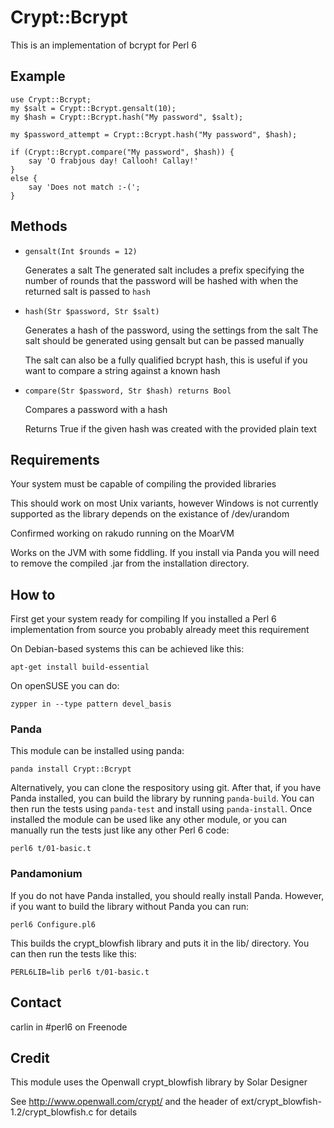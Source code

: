 # Crypt::Bcrypt #

This is an implementation of bcrypt for Perl 6

## Example ##

	use Crypt::Bcrypt;
	my $salt = Crypt::Bcrypt.gensalt(10);
	my $hash = Crypt::Bcrypt.hash("My password", $salt);
	
	my $password_attempt = Crypt::Bcrypt.hash("My password", $hash);

	if (Crypt::Bcrypt.compare("My password", $hash)) {
		say 'O frabjous day! Callooh! Callay!'
	}
	else {
		say 'Does not match :-(';
	}

## Methods ##

 - `gensalt(Int $rounds = 12)`

	Generates a salt
	The generated salt includes a prefix specifying the number of rounds
	that the password will be hashed with when the returned salt is 
	passed to `hash`

 - `hash(Str $password, Str $salt)`

	Generates a hash of the password, using the settings from the salt
	The salt should be generated using gensalt but can be passed manually

	The salt can also be a fully qualified bcrypt hash, this is useful
	if you want to compare a string against a known hash

 - `compare(Str $password, Str $hash) returns Bool`

	Compares a password with a hash

	Returns True if the given hash was created with the provided plain text

## Requirements ##

Your system must be capable of compiling the provided libraries

This should work on most Unix variants, however Windows is not currently
supported as the library depends on the existance of /dev/urandom

Confirmed working on rakudo running on the MoarVM

Works on the JVM with some fiddling. If you install via Panda you will need to
remove the compiled .jar from the installation directory.

## How to ##

First get your system ready for compiling
If you installed a Perl 6 implementation from source you probably already
meet this requirement

On Debian-based systems this can be achieved like this:

	apt-get install build-essential

On openSUSE you can do:

	zypper in --type pattern devel_basis

### Panda ###

This module can be installed using panda:

	panda install Crypt::Bcrypt

Alternatively, you can clone the respository using git. After that, if you have
Panda installed, you can build the library by running `panda-build`.
You can then run the tests using `panda-test` and install using `panda-install`.
Once installed the module can be used like any other module, or you can
manually run the tests just like any other Perl 6 code:

	perl6 t/01-basic.t

### Pandamonium ###

If you do not have Panda installed, you should really install Panda. However,
if you want to build the library without Panda you can run:

	perl6 Configure.pl6

This builds the crypt_blowfish library and puts it in the lib/ directory.
You can then run the tests like this:

	PERL6LIB=lib perl6 t/01-basic.t


## Contact ##

carlin in #perl6 on Freenode

## Credit ##

This module uses the Openwall crypt_blowfish library by Solar Designer

See http://www.openwall.com/crypt/ and the header of
ext/crypt_blowfish-1.2/crypt_blowfish.c for details
